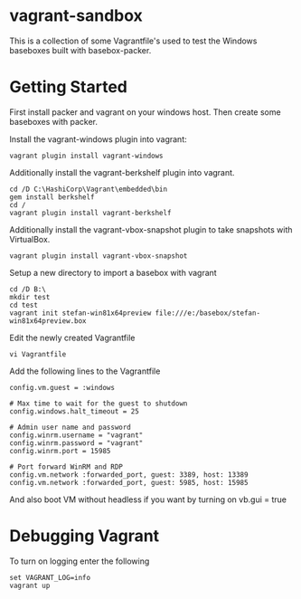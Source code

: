 vagrant-sandbox
===============

This is a collection of some Vagrantfile's used to test the Windows baseboxes
built with basebox-packer.

Getting Started
===============

First install packer and vagrant on your windows host.
Then create some baseboxes with packer.

Install the vagrant-windows plugin into vagrant:

    vagrant plugin install vagrant-windows

Additionally install the vagrant-berkshelf plugin into vagrant.

    cd /D C:\HashiCorp\Vagrant\embedded\bin
    gem install berkshelf
    cd /
    vagrant plugin install vagrant-berkshelf

Additionally install the vagrant-vbox-snapshot plugin to take snapshots with VirtualBox.

    vagrant plugin install vagrant-vbox-snapshot

Setup a new directory to import a basebox with vagrant

    cd /D B:\
    mkdir test
    cd test
    vagrant init stefan-win81x64preview file:///e:/basebox/stefan-win81x64preview.box

Edit the newly created Vagrantfile

    vi Vagrantfile

Add the following lines to the Vagrantfile

    config.vm.guest = :windows

    # Max time to wait for the guest to shutdown
    config.windows.halt_timeout = 25

    # Admin user name and password
    config.winrm.username = "vagrant"
    config.winrm.password = "vagrant"
    config.winrm.port = 15985

    # Port forward WinRM and RDP
    config.vm.network :forwarded_port, guest: 3389, host: 13389
    config.vm.network :forwarded_port, guest: 5985, host: 15985

And also boot VM without headless if you want by turning on vb.gui = true

Debugging Vagrant
=================

To turn on logging enter the following

    set VAGRANT_LOG=info
    vagrant up


